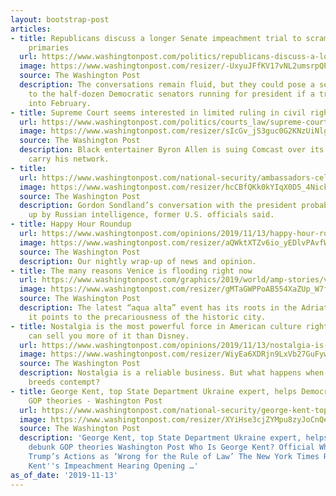 ```yaml
---
layout: bootstrap-post
articles:
- title: Republicans discuss a longer Senate impeachment trial to scramble Democratic
    primaries
  url: https://www.washingtonpost.com/politics/republicans-discuss-a-longer-senate-impeachment-trial-to-scramble-democratic-primaries/2019/11/13/d7e46d24-064c-11ea-b17d-8b867891d39d_story.html
  image: https://www.washingtonpost.com/resizer/-UxyuJFfKV17vNL2umsrpQPEF_I=/1440x0/smart/arc-anglerfish-washpost-prod-washpost.s3.amazonaws.com/public/57DI6NQGMQI6VML5RODHREOTTU.jpg
  source: The Washington Post
  description: The conversations remain fluid, but they could pose a serious challenge
    to the half-dozen Democratic senators running for president if a trial stretches
    into February.
- title: Supreme Court seems interested in limited ruling in civil rights case
  url: https://www.washingtonpost.com/politics/courts_law/supreme-court-seems-interested-in-limited-ruling-in-civil-rights-case/2019/11/13/d7ba717e-0645-11ea-8292-c46ee8cb3dce_story.html
  image: https://www.washingtonpost.com/resizer/sIcGv_jS3guc0G2KNzUiNlglFok=/1440x0/smart/arc-anglerfish-washpost-prod-washpost.s3.amazonaws.com/public/3YRYJNQGLUI6VAUSYRXORSZ5ZY.jpg
  source: The Washington Post
  description: Black entertainer Byron Allen is suing Comcast over its refusal to
    carry his network.
- title: 
  url: https://www.washingtonpost.com/national-security/ambassadors-cellphone-call-to-trump-from-kyiv-restaurant-was-a-stunning-breach-of-security-former-officials-say/2019/11/13/37d75752-0641-11ea-b17d-8b867891d39d_story.html
  image: https://www.washingtonpost.com/resizer/hcCBfQKk0kYIqX0D5_4NickZn3U=/1440x0/smart/arc-anglerfish-washpost-prod-washpost.s3.amazonaws.com/public/WUOCP2XBEII6TPUWNLNYDAQ6SA.jpg
  source: The Washington Post
  description: Gordon Sondland’s conversation with the president probably was picked
    up by Russian intelligence, former U.S. officials said.
- title: Happy Hour Roundup
  url: https://www.washingtonpost.com/opinions/2019/11/13/happy-hour-roundup/
  image: https://www.washingtonpost.com/resizer/aQWktXTZv6io_yEDlvPAvfWpHDs=/1440x0/smart/arc-anglerfish-washpost-prod-washpost.s3.amazonaws.com/public/LQWAPXAFBQI6VEIYEXLL2N67WE.jpg
  source: The Washington Post
  description: Our nightly wrap-up of news and opinion.
- title: The many reasons Venice is flooding right now
  url: https://www.washingtonpost.com/graphics/2019/world/amp-stories/venice-flooding-high-tides/
  image: https://www.washingtonpost.com/resizer/gMTaGWPPoAB554XaZUp_W7fVlp4=/1200x630/filters:focal(1650x1100:3350x2233):quality(100)/arc-anglerfish-washpost-prod-washpost/public/7XYDSHAF5AI6VEIYEXLL2N67WE.jpg
  source: The Washington Post
  description: The latest “aqua alta” event has its roots in the Adriatic Sea, but
    it points to the precariousness of the historic city.
- title: Nostalgia is the most powerful force in American culture right now. No one
    can sell you more of it than Disney.
  url: https://www.washingtonpost.com/opinions/2019/11/13/nostalgia-is-most-powerful-force-american-culture-right-now-no-one-can-sell-you-more-it-than-disney/
  image: https://www.washingtonpost.com/resizer/WiyEa6XDRjn9LxVb27GuFywkZpI=/1440x0/smart/arc-anglerfish-washpost-prod-washpost.s3.amazonaws.com/public/A5Z7WPQFEMI6VEIYEXLL2N67WE.jpg
  source: The Washington Post
  description: Nostalgia is a reliable business. But what happens when familiarity
    breeds contempt?
- title: George Kent, top State Department Ukraine expert, helps Democrats debunk
    GOP theories - Washington Post
  url: https://www.washingtonpost.com/national-security/george-kent-top-state-department-ukraine-expert-helps-democrats-debunk-gop-theories/2019/11/13/38ec224e-0588-11ea-8292-c46ee8cb3dce_story.html
  image: https://www.washingtonpost.com/resizer/XYiHse3cjZYMpu8zyJoCnQeq2Qc=/1440x0/smart/arc-anglerfish-washpost-prod-washpost.s3.amazonaws.com/public/UP63QTAGGUI6VEIYEXLL2N67WE.jpg
  source: The Washington Post
  description: 'George Kent, top State Department Ukraine expert, helps Democrats
    debunk GOP theories Washington Post Who Is George Kent? Official Who Described
    Trump’s Actions as ‘Wrong for the Rule of Law’ The New York Times READ: George
    Kent''s Impeachment Hearing Opening …'
as_of_date: '2019-11-13'
---
```


